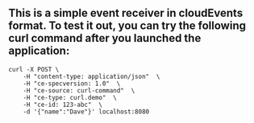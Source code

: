 ## This is a simple event receiver in cloudEvents format. To test it out, you can try the following curl command after you launched the application:

    curl -X POST \
        -H "content-type: application/json"  \
        -H "ce-specversion: 1.0"  \
        -H "ce-source: curl-command"  \
        -H "ce-type: curl.demo"  \
        -H "ce-id: 123-abc"  \
        -d '{"name":"Dave"}' localhost:8080